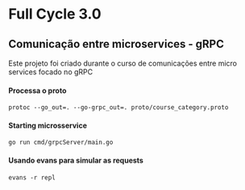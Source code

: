 # Full Cycle 3.0
## Comunicação entre microservices - gRPC
Este projeto foi criado durante o curso de comunicações entre micro
services focado no gRPC

#### Processa o proto
```shell
protoc --go_out=. --go-grpc_out=. proto/course_category.proto
```

#### Starting microsservice
```shell
go run cmd/grpcServer/main.go
```

#### Usando evans para simular as requests
```shell
evans -r repl
```
